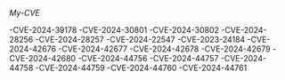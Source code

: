 *My-CVE*

-CVE-2024-39178
-CVE-2024-30801
-CVE-2024-30802
-CVE-2024-28256
-CVE-2024-28257
-CVE-2024-22547
-CVE-2023-24184
-CVE-2024-42676
-CVE-2024-42677
-CVE-2024-42678
-CVE-2024-42679
-CVE-2024-42680
-CVE-2024-44756
-CVE-2024-44757
-CVE-2024-44758
-CVE-2024-44759
-CVE-2024-44760
-CVE-2024-44761
